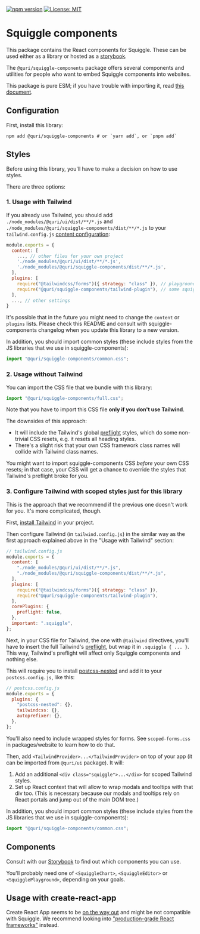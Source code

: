 [![npm version](https://badge.fury.io/js/@quri%2Fsquiggle-components.svg)](https://www.npmjs.com/package/@quri/squiggle-components)
[![License: MIT](https://img.shields.io/badge/License-MIT-yellow.svg)](https://github.com/quantified-uncertainty/squiggle/blob/main/LICENSE)

# Squiggle components

This package contains the React components for Squiggle. These can be used either as a library or hosted as a [storybook](https://storybook.js.org/).

The `@quri/squiggle-components` package offers several components and utilities for people who want to embed Squiggle components into websites.

This package is pure ESM; if you have trouble with importing it, read [this document](https://gist.github.com/sindresorhus/a39789f98801d908bbc7ff3ecc99d99c).

## Configuration

First, install this library:

```
npm add @quri/squiggle-components # or `yarn add`, or `pnpm add`
```

## Styles

Before using this library, you'll have to make a decision on how to use styles.

There are three options:

### 1. Usage with Tailwind

If you already use Tailwind, you should add `./node_modules/@quri/ui/dist/**/*.js` and `./node_modules/@quri/squiggle-components/dist/**/*.js` to your `tailwind.config.js` [content configuration](https://tailwindcss.com/docs/content-configuration):

```js
module.exports = {
  content: [
    ..., // other files for your own project
    './node_modules/@quri/ui/dist/**/*.js',
    './node_modules/@quri/squiggle-components/dist/**/*.js',
  ],
  plugins: [
    require("@tailwindcss/forms")({ strategy: "class" }), // playground settings use tailwind forms
    require("@quri/squiggle-components/tailwind-plugin"), // some squiggle-components styles extend the default Tailwind's theme
  ],
  ..., // other settings
}
```

It's possible that in the future you might need to change the `content` or `plugins` lists. Please check this README and consult with squiggle-components changelog when you update this library to a new version.

In addition, you should import common styles (these include styles from the JS libraries that we use in squiggle-components):

```js
import "@quri/squiggle-components/common.css";
```

### 2. Usage without Tailwind

You can import the CSS file that we bundle with this library:

```js
import "@quri/squiggle-components/full.css";
```

Note that you have to import this CSS file **only if you don't use Tailwind**.

The downsides of this approach:

- It will include the Tailwind's global [preflight](https://tailwindcss.com/docs/preflight) styles, which do some non-trivial CSS resets, e.g. it resets all heading styles.
- There's a slight risk that your own CSS framework class names will collide with Tailwind class names.

You might want to import squiggle-components CSS _before_ your own CSS resets; in that case, your CSS will get a chance to override the styles that Tailwind's preflight broke for you.

### 3. Configure Tailwind with scoped styles just for this library

This is the approach that we recommend if the previous one doesn't work for you. It's more complicated, though.

First, [install Tailwind](https://tailwindcss.com/docs/installation) in your project.

Then configure Tailwind (in `tailwind.config.js`) in the similar way as the first approach explained above in the "Usage with Tailwind" section:

```js
// tailwind.config.js
module.exports = {
  content: [
    "./node_modules/@quri/ui/dist/**/*.js",
    "./node_modules/@quri/squiggle-components/dist/**/*.js",
  ],
  plugins: [
    require("@tailwindcss/forms")({ strategy: "class" }),
    require("@quri/squiggle-components/tailwind-plugin"),
  ],
  corePlugins: {
    preflight: false,
  },
  important: ".squiggle",
};
```

Next, in your CSS file for Tailwind, the one with `@tailwind` directives, you'll have to insert the full Tailwind's [preflight](https://unpkg.com/tailwindcss@3.3.2/src/css/preflight.css), but wrap it in `.squiggle { ... }`. This way, Tailwind's preflight will affect only Squiggle components and nothing else.

This will require you to install [postcss-nested](https://github.com/postcss/postcss-nested) and add it to your `postcss.config.js`, like this:

```js
// postcss.config.js
module.exports = {
  plugins: {
    "postcss-nested": {},
    tailwindcss: {},
    autoprefixer: {},
  },
};
```

You'll also need to include wrapped styles for forms. See `scoped-forms.css` in packages/website to learn how to do that.

Then, add `<TailwindProvider>...</TailwindProvider>` on top of your app (it can be imported from `@quri/ui` package). It will:

1. Add an additional `<div class="squiggle">...</div>` for scoped Tailwind styles.
2. Set up React context that will allow to wrap modals and tooltips with that div too. (This is necessary because our modals and tooltips rely on React portals and jump out of the main DOM tree.)

In addition, you should import common styles (these include styles from the JS libraries that we use in squiggle-components):

```js
import "@quri/squiggle-components/common.css";
```

## Components

Consult with our [Storybook](https://components.squiggle-language.com/) to find out which components you can use.

You'll probably need one of `<SquiggleChart>`, `<SquiggleEditor>` or `<SquigglePlayground>`, depending on your goals.

## Usage with create-react-app

Create React App seems to be [on the way out](https://github.com/reactjs/react.dev/pull/5487#issuecomment-1409720741) and might be not compatible with Squiggle. We recommend looking into ["production-grade React frameworks"](https://react.dev/learn/start-a-new-react-project#production-grade-react-frameworks) instead.
